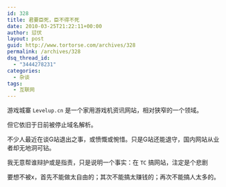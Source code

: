 ```yaml
---
id: 328
title: 君要臣死，臣不得不死
date: 2010-03-25T21:22:11+00:00
author: 愆伏
layout: post
guid: http://www.tortorse.com/archives/328
permalink: /archives/328
dsq_thread_id:
  - "3444278231"
categories:
  - 杂谈
tags:
  - 互联网
---
```

游戏城寨 `Levelup.cn` 是一个家用游戏机资讯网站，相对狭窄的一个领域。

但它依旧于日前被停止域名解析。

不少人最近在谈G站退出之事，或愤慨或惋惜。只是G站还能退守，国内网站从业者却无地洞可钻。

我无意帮谁辩护或是指责，只是说明一个事实：在 `TC` 搞网站，注定是个悲剧

要想不被x，首先不能做太自由的；其次不能搞太赚钱的；再次不能搞人太多的。